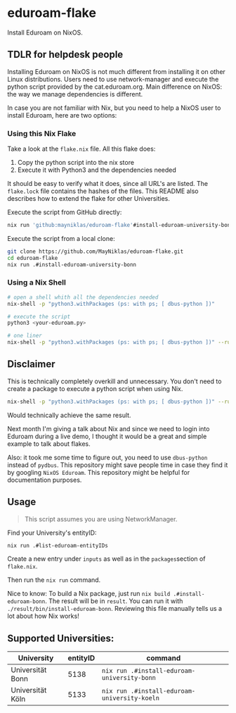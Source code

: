 # eduroam-flake

Install Eduroam on NixOS.

## TDLR for helpdesk people

Installing Eduroam on NixOS is not much different from installing it on other Linux distributions.
Users need to use network-manager and execute the python script provided by the cat.eduroam.org.
Main difference on NixOS: the way we manage dependencies is different.

In case you are not familiar with Nix, but you need to help a NixOS user to install Eduroam, here are two options:

### Using this Nix Flake

Take a look at the `flake.nix` file. All this flake does:

1. Copy the python script into the nix store
2. Execute it with Python3 and the dependencies needed

It should be easy to verify what it does, since all URL's are listed.
The `flake.lock` file contains the hashes of the files.
This README also describes how to extend the flake for other Universities. 


Execute the script from GitHub directly:
```sh
nix run 'github:mayniklas/eduroam-flake'#install-eduroam-university-bonn
```

Execute the script from a local clone:
```sh
git clone https://github.com/MayNiklas/eduroam-flake.git
cd eduroam-flake
nix run .#install-eduroam-university-bonn
```

### Using a Nix Shell

```sh
# open a shell whith all the dependencies needed
nix-shell -p "python3.withPackages (ps: with ps; [ dbus-python ])"

# execute the script
python3 <your-eduroam.py>

# one liner
nix-shell -p "python3.withPackages (ps: with ps; [ dbus-python ])" --run python3 <your-eduroam.py>
```

## Disclaimer

This is technically completely overkill and unnecessary.
You don't need to create a package to execute a python script when using Nix.

```sh
nix-shell -p "python3.withPackages (ps: with ps; [ dbus-python ])" --run python3 <your-eduroam.py>
```

Would technically achieve the same result.

Next month I'm giving a talk about Nix and since we need to login into Eduroam during a live demo, I thought it would be a great and simple example to talk about flakes.

Also: it took me some time to figure out, you need to use `dbus-python` instead of `pydbus`. This repository might save people time in case they find it by googling `NixOS Eduroam`. This repository might be helpful for documentation purposes.

## Usage

> This script assumes you are using NetworkManager.

Find your University's entityID:

```sh
nix run .#list-eduroam-entityIDs
```

Create a new entry under `inputs` as well as in the `packages`section of `flake.nix`.

Then run the `nix run` command.

Nice to know:
To build a Nix package, just run `nix build .#install-eduroam-bonn`.
The result will be in `result`. You can run it with `./result/bin/install-eduroam-bonn`.
Reviewing this file manually tells us a lot about how Nix works!

## Supported Universities:

| University       | entityID | command                                      |
| ---------------- | -------- | -------------------------------------------- |
| Universität Bonn | 5138     | `nix run .#install-eduroam-university-bonn`  |
| Universität Köln | 5133     | `nix run .#install-eduroam-university-koeln` |
